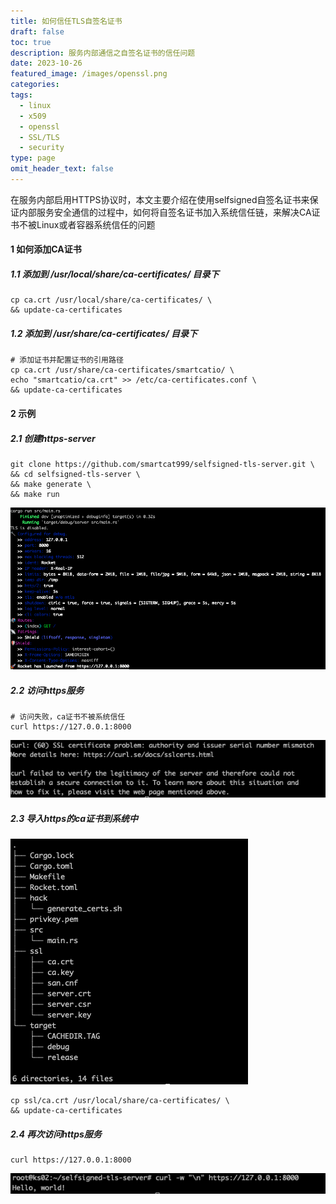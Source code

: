 ```yaml
---
title: 如何信任TLS自签名证书
draft: false
toc: true
description: 服务内部通信之自签名证书的信任问题
date: 2023-10-26
featured_image: /images/openssl.png
categories: 
tags:
  - linux
  - x509
  - openssl
  - SSL/TLS
  - security
type: page
omit_header_text: false
---
```

在服务内部启用HTTPS协议时，本文主要介绍在使用selfsigned自签名证书来保证内部服务安全通信的过程中，如何将自签名证书加入系统信任链，来解决CA证书不被Linux或者容器系统信任的问题<!--more-->
#### 1 如何添加CA证书
##### 1.1 添加到 /usr/local/share/ca-certificates/ 目录下
```shell
cp ca.crt /usr/local/share/ca-certificates/ \
&& update-ca-certificates
```
##### 1.2 添加到 /usr/share/ca-certificates/ 目录下
```shell
# 添加证书并配置证书的引用路径
cp ca.crt /usr/share/ca-certificates/smartcatio/ \
echo "smartcatio/ca.crt" >> /etc/ca-certificates.conf \
&& update-ca-certificates
```
#### 2 示例
##### 2.1 创建https-server
```shell
git clone https://github.com/smartcat999/selfsigned-tls-server.git \
&& cd selfsigned-tls-server \
&& make generate \
&& make run
```
![](images/selfsigned-tls-server.png)
##### 2.2 访问https服务
```shell
# 访问失败，ca证书不被系统信任
curl https://127.0.0.1:8000
```
![](images/curl-https-server.png)
##### 2.3 导入https的ca证书到系统中
![](images/project-tree.png)
```shell
cp ssl/ca.crt /usr/local/share/ca-certificates/ \
&& update-ca-certificates
```
##### 2.4 再次访问https服务
```shell
curl https://127.0.0.1:8000
```
![](images/curl-https-server-success.png)

